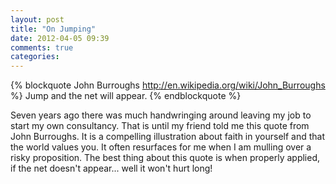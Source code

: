 ```yaml
---
layout: post
title: "On Jumping"
date: 2012-04-05 09:39
comments: true
categories: 
---
```

{% blockquote John Burroughs http://en.wikipedia.org/wiki/John_Burroughs %}
Jump and the net will appear.
{% endblockquote %}

Seven years ago there was much handwringing around leaving my job to start my own consultancy. That is until my friend told me this quote from John Burroughs. It is a compelling illustration about faith in yourself and that the world values you. It often resurfaces for me when I am mulling over a risky proposition. The best thing about this quote is when properly applied, if the net doesn't appear... well it won't hurt long!